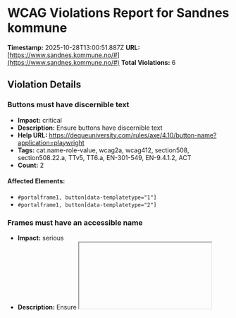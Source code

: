# WCAG Violations Report for Sandnes kommune

**Timestamp:** 2025-10-28T13:00:51.887Z
**URL:** [https://www.sandnes.kommune.no/#](https://www.sandnes.kommune.no/#)
**Total Violations:** 6

## Violation Details

### Buttons must have discernible text

- **Impact:** critical
- **Description:** Ensure buttons have discernible text
- **Help URL:** https://dequeuniversity.com/rules/axe/4.10/button-name?application=playwright
- **Tags:** cat.name-role-value, wcag2a, wcag412, section508, section508.22.a, TTv5, TT6.a, EN-301-549, EN-9.4.1.2, ACT
- **Count:** 2

#### Affected Elements:

- `#portalframe1, button[data-templatetype="1"]`
- `#portalframe1, button[data-templatetype="2"]`

### Frames must have an accessible name

- **Impact:** serious
- **Description:** Ensure <iframe> and <frame> elements have an accessible name
- **Help URL:** https://dequeuniversity.com/rules/axe/4.10/frame-title?application=playwright
- **Tags:** cat.text-alternatives, wcag2a, wcag412, section508, section508.22.i, TTv5, TT12.d, EN-301-549, EN-9.4.1.2
- **Count:** 1

#### Affected Elements:

- `#iFrameResizer0`

### Form elements must have labels

- **Impact:** critical
- **Description:** Ensure every form element has a label
- **Help URL:** https://dequeuniversity.com/rules/axe/4.10/label?application=playwright
- **Tags:** cat.forms, wcag2a, wcag412, section508, section508.22.n, TTv5, TT5.c, EN-301-549, EN-9.4.1.2, ACT
- **Count:** 2

#### Affected Elements:

- `#portalframe1, .date-from`
- `#portalframe1, .date-to`

### Links must have discernible text

- **Impact:** serious
- **Description:** Ensure links have discernible text
- **Help URL:** https://dequeuniversity.com/rules/axe/4.10/link-name?application=playwright
- **Tags:** cat.name-role-value, wcag2a, wcag244, wcag412, section508, section508.22.a, TTv5, TT6.a, EN-301-549, EN-9.2.4.4, EN-9.4.1.2, ACT
- **Count:** 8

#### Affected Elements:

- `.border-bottom--1.line-height--27[href=""]`
- `#portalframe1, .single-0.day-listings.single-date-list:nth-child(2) > .item-container > .list-item.line > .list-item-date > .list-item-time > .ical`
- `#portalframe1, .single-1.day-listings.single-date-list:nth-child(3) > .item-container > .list-item.line > .list-item-date > .list-item-time > .ical`
- `#portalframe1, .single-0.day-listings.single-date-list:nth-child(4) > .item-container > .list-item.line > .list-item-date > .list-item-time > .ical`
- `#portalframe1, .single-1.day-listings.single-date-list:nth-child(5) > .item-container > .list-item.line > .list-item-date > .list-item-time > .ical`
- `#portalframe1, .single-2 > .item-container > .list-item.line > .list-item-date > .list-item-time > .ical`
- `#portalframe1, .single-3 > .item-container > .list-item.line > .list-item-date > .list-item-time > .ical`
- `#portalframe1, .single-4 > .item-container > .list-item.line > .list-item-date > .list-item-time > .ical`

### All page content should be contained by landmarks

- **Impact:** moderate
- **Description:** Ensure all page content is contained by landmarks
- **Help URL:** https://dequeuniversity.com/rules/axe/4.10/region?application=playwright
- **Tags:** cat.keyboard, best-practice
- **Count:** 2

#### Affected Elements:

- `.cc-header-container`
- `.cc-text`

### Select element must have an accessible name

- **Impact:** critical
- **Description:** Ensure select element has an accessible name
- **Help URL:** https://dequeuniversity.com/rules/axe/4.10/select-name?application=playwright
- **Tags:** cat.forms, wcag2a, wcag412, section508, section508.22.n, TTv5, TT5.c, EN-301-549, EN-9.4.1.2, ACT
- **Count:** 1

#### Affected Elements:

- `.language-dropdown > select`
